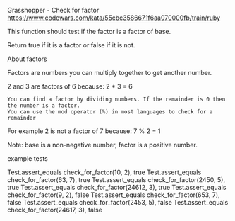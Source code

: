 Grasshopper - Check for factor
https://www.codewars.com/kata/55cbc3586671f6aa070000fb/train/ruby

This function should test if the factor is a factor of base.

Return true if it is a factor or false if it is not.

About factors

Factors are numbers you can multiply together to get another number.

2 and 3 are factors of 6 because: 2 * 3 = 6

    You can find a factor by dividing numbers. If the remainder is 0 then the number is a factor.
    You can use the mod operator (%) in most languages to check for a remainder

For example 2 is not a factor of 7 because: 7 % 2 = 1

Note: base is a non-negative number, factor is a positive number.

example tests

Test.assert_equals check_for_factor(10, 2), true
Test.assert_equals check_for_factor(63, 7), true
Test.assert_equals check_for_factor(2450, 5), true
Test.assert_equals check_for_factor(24612, 3), true
Test.assert_equals check_for_factor(9, 2), false
Test.assert_equals check_for_factor(653, 7), false
Test.assert_equals check_for_factor(2453, 5), false
Test.assert_equals check_for_factor(24617, 3), false
